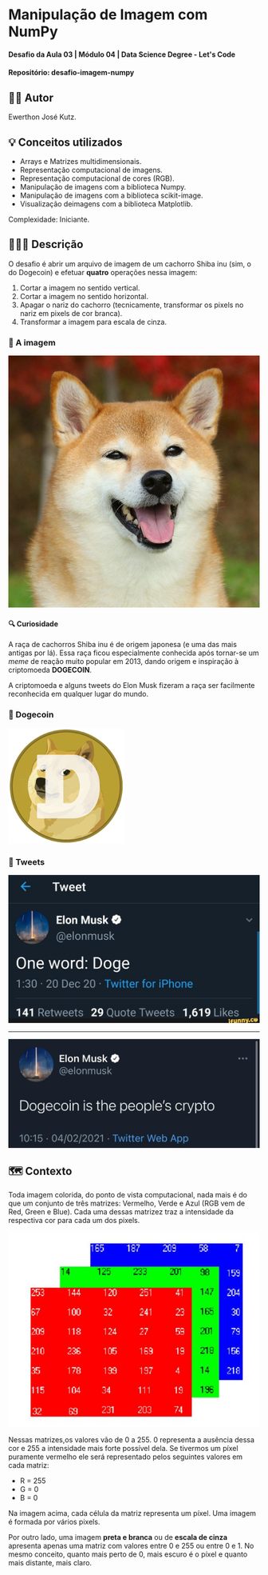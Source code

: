 # Manipulação de Imagem com NumPy

#### Desafio da Aula 03 | Módulo 04 | Data Science Degree - Let's Code
#### Repositório: desafio-imagem-numpy

## 👨‍💻 Autor
Ewerthon José Kutz.

## 💡 Conceitos utilizados
- Arrays e Matrizes multidimensionais.
- Representação computacional de imagens.
- Representação computacional de cores (RGB).
- Manipulação de imagens com a biblioteca Numpy.
- Manipulação de imagens com a biblioteca scikit-image.
- Visualização deimagens com a biblioteca Matplotlib.

Complexidade: Iniciante.

## 👨🏻‍🏫 Descrição
O desafio é abrir um arquivo de imagem de um cachorro Shiba inu (sim, o do Dogecoin) e efetuar **quatro** operações nessa imagem:

1. Cortar a imagem no sentido vertical.
2. Cortar a imagem no sentido horizontal.
3. Apagar o nariz do cachorro (tecnicamente, transformar os pixels no nariz em pixels de cor branca).
4. Transformar a imagem para escala de cinza.

### 🌇 A imagem
![shiba_inu.jpg](imgs/shiba_inu.jpg)

#### 🔍 Curiosidade

A raça de cachorros Shiba inu é de origem japonesa (e uma das mais antigas por lá). Essa raça ficou especialmente conhecida após tornar-se um *meme* de reação muito popular em 2013, dando origem e inspiração à criptomoeda **DOGECOIN**.

A criptomoeda e alguns tweets do Elon Musk fizeram a raça ser facilmente reconhecida em qualquer lugar do mundo.

### 🌇 Dogecoin
![dogecoin.jpg](imgs/dogecoin.png)

### 🌇 Tweets
![tweet1.jpg](imgs/tweet1.jpg)

---

![tweet2.jpg](imgs/tweet2.jpg)

## 🗺 Contexto

Toda imagem colorida, do ponto de vista computacional, nada mais é do que um conjunto de três matrizes: Vermelho, Verde e Azul (RGB vem de Red, Green e Blue). Cada uma dessas matrizez traz a intensidade da respectiva cor para cada um dos pixels.

![rgb.png](imgs/rgb.jpg)

Nessas matrizes,os valores vão de 0 a 255. 0 representa a ausência dessa cor e 255 a intensidade mais forte possível dela. Se tivermos um píxel puramente vermelho ele será representado pelos seguintes valores em cada matriz:

- R = 255
- G = 0
- B = 0

Na imagem acima, cada célula da matriz representa um píxel. Uma imagem é formada por vários pixels.

Por outro lado, uma imagem **preta e branca** ou de **escala de cinza** apresenta apenas uma matriz com valores entre 0 e 255 ou entre 0 e 1. No mesmo conceito, quanto mais perto de 0, mais escuro é o píxel e quanto mais distante, mais claro.
